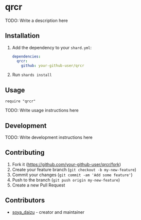 # qrcr

TODO: Write a description here

## Installation

1. Add the dependency to your `shard.yml`:

   ```yaml
   dependencies:
     qrcr:
       github: your-github-user/qrcr
   ```

2. Run `shards install`

## Usage

```crystal
require "qrcr"
```

TODO: Write usage instructions here

## Development

TODO: Write development instructions here

## Contributing

1. Fork it (<https://github.com/your-github-user/qrcr/fork>)
2. Create your feature branch (`git checkout -b my-new-feature`)
3. Commit your changes (`git commit -am 'Add some feature'`)
4. Push to the branch (`git push origin my-new-feature`)
5. Create a new Pull Request

## Contributors

- [soya_daizu](https://github.com/your-github-user) - creator and maintainer
